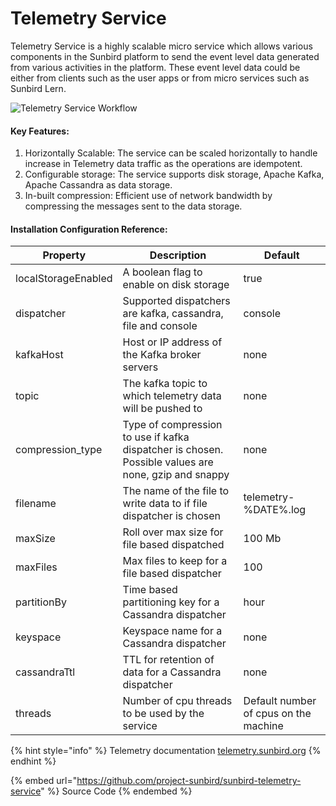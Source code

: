 # Telemetry Service

Telemetry Service is a highly scalable micro service which allows various components in the Sunbird platform to send the event level data generated from various activities in the platform. These event level data could be either from clients such as the user apps or from micro services such as Sunbird Lern.

![Telemetry Service Workflow](../../.gitbook/assets/TelemetryService.png)

#### Key Features:

1. Horizontally Scalable: The service can be scaled horizontally to handle increase in Telemetry data traffic as the operations are idempotent.
2. Configurable storage: The service supports disk storage, Apache Kafka, Apache Cassandra as data storage.
3. In-built compression: Efficient use of network bandwidth by compressing the messages sent to the data storage.

#### Installation Configuration Reference:

| Property            | Description                                                                                         | Default                               |
| ------------------- | --------------------------------------------------------------------------------------------------- | ------------------------------------- |
| localStorageEnabled | A boolean flag to enable on disk storage                                                            | true                                  |
| dispatcher          | Supported dispatchers are kafka, cassandra, file and console                                        | console                               |
| kafkaHost           | Host or IP address of the Kafka broker servers                                                      | none                                  |
| topic               | The kafka topic to which telemetry data will be pushed to                                           | none                                  |
| compression\_type   | Type of compression to use if kafka dispatcher is chosen. Possible values are none, gzip and snappy | none                                  |
| filename            | The name of the file to write data to if file dispatcher is chosen                                  | telemetry-%DATE%.log                  |
| maxSize             | Roll over max size for file based dispatched                                                        | 100 Mb                                |
| maxFiles            | Max files to keep for a file based dispatcher                                                       | 100                                   |
| partitionBy         | Time based partitioning key for a Cassandra dispatcher                                              | hour                                  |
| keyspace            | Keyspace name for a Cassandra dispatcher                                                            | none                                  |
| cassandraTtl        | TTL for retention of data for a Cassandra dispatcher                                                | none                                  |
| threads             | Number of cpu threads to be used by the service                                                     | Default number of cpus on the machine |



{% hint style="info" %}
Telemetry documentation [telemetry.sunbird.org](http://127.0.0.1:5000/o/-Mi9QwJlsfb7xuxTBc0J/s/-MkM7F4oILSpCJPO0YUu/)
{% endhint %}

{% embed url="https://github.com/project-sunbird/sunbird-telemetry-service" %}
Source Code
{% endembed %}
